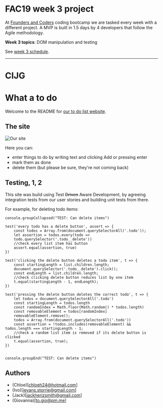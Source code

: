 # FAC19 week 3 project

At [Founders and Coders](https://www.foundersandcoders.com/about/) coding bootcamp we are tasked every week with a different project. A MVP is built in 1.5 days by 4 developers that follow the Agile methodology.

__Week 3 topics__: DOM manipulation and testing

See [week 3 schedule](https://founders-and-coders.gitbook.io/coursebook/week-3/schedule).

---

# CIJG

# What a to do

Welcome to the README for [our to do list website](https://fac19.github.io/week3-JICG/).

## The site

![Our site](https://i.imgur.com/sN6hFyq.jpg)



Here you can: 
- enter things to do by writing text and clicking Add or pressing enter
- mark them as done
- delete them (but please be sure, they're not coming back)



## Testing, 1, 2

This site was build using Test ~~Driven~~ Aware Development, by agreeing integration tests from our user stories and building unit tests from there.

For example, for deleting todo items:

```javascript=
console.groupCollapsed("TEST: Can delete items")

test('every todo has a delete button', assert => {
    const todos = Array.from(document.querySelectorAll('.todo'));
    let assertion = todos.every(todo =>
    todo.querySelector('.todo__delete'))
    //check every list item has button
    assert.equal(assertion, true)
})

test('clicking the delete button deletes a todo item', t => {
    const startingLength = list.children.length;
    document.querySelector('.todo__delete').click();
    const endLength = list.children.length;
    //check clicking delete button reduces list by one item
    t.equal(startingLength - 1, endLength);
})

test('pressing the delete button deletes the correct todo', t => {
    let todos = document.querySelectorAll('.todo')
    const startingLength = todos.length
    const randomIndex = Math.floor(Math.random() * todos.length)
    const removableElement = todos[randomIndex]
    removableElement.remove();
    todos = Array.from(document.querySelectorAll('.todo'))
    const assertion = !todos.includes(removableElement) && todos.length === startingLength - 1;
    //check a random list item is removed if its delete button is clicked
    t.equal(assertion, true);
})


console.groupEnd("TEST: Can delete items")
```

## Authors

- (Chloe)[chloeh24@hotmail.com]
- (Ivo)[ievans.storrie@gmail.com]
- (Jack)[jackherizsmith@gmail.com]
- (Giovanna)[to.gio@pm.me]
